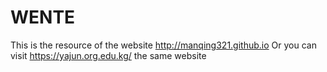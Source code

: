 # WENTE

This is the resource of the website http://manqing321.github.io 
Or you can visit https://yajun.org.edu.kg/ the same website
